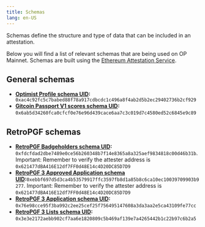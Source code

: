 ```yaml
---
title: Schemas
lang: en-US
---
```

Schemas define the structure and type of data that can be included in an attestation. 

Below you will find a list of relevant schemas that are being used on OP Mainnet. Schemas are built using the [Ethereum Attestation Service](./atst-v1.md). 

## General schemas
- **[Optimist Profile schema UID](https://optimism.easscan.org/schema/view/0xac4c92fc5c7babed88f78a917cdbcdc1c496a8f4ab2d5b2ec29402736b2cf929):**  `​​0xac4c92fc5c7babed88f78a917cdbcdc1c496a8f4ab2d5b2ec29402736b2cf929`
- **[Gitcoin Passport V1 scores schema UID](https://optimism.easscan.org/schema/view/0x6ab5d34260fca0cfcf0e76e96d439cace6aa7c3c019d7c4580ed52c6845e9c89):** `0x6ab5d34260fca0cfcf0e76e96d439cace6aa7c3c019d7c4580ed52c6845e9c89`

## RetroPGF schemas
- **[RetroPGF Badgeholders schema UID](https://optimism.easscan.org/schema/view/0xfdcfdad2dbe7489e0ce56b260348b7f14e8365a8a325aef9834818c00d46b31b):** `0xfdcfdad2dbe7489e0ce56b260348b7f14e8365a8a325aef9834818c00d46b31b`. Important: Remember to verify the attester address is `0x621477dBA416E12df7FF0d48E14c4D20DC85D7D9`
- **[RetroPGF 3 Approved Application schema UID](https://optimism.easscan.org/schema/view/0xebbf697d5d3ca4b53579917ffc3597fb8d1a85b8c6ca10ec10039709903b9277):**`0xebbf697d5d3ca4b53579917ffc3597fb8d1a85b8c6ca10ec10039709903b9277`. Important: Remember to verify the attester address is `0x621477dBA416E12df7FF0d48E14c4D20DC85D7D9`
- **[RetroPGF 3 Application schema UID](https://optimism.easscan.org/schema/view/0x76e98cce95f3ba992c2ee25cef25f756495147608a3da3aa2e5ca43109fe77cc):** `0x76e98cce95f3ba992c2ee25cef25f756495147608a3da3aa2e5ca43109fe77cc`
- **[RetroPGF 3 Lists schema UID](https://optimism.easscan.org/schema/view/0x3e3e2172aebb902cf7aa6e1820809c5b469af139e7a4265442b1c22b97c6b2a5):** `0x3e3e2172aebb902cf7aa6e1820809c5b469af139e7a4265442b1c22b97c6b2a5`

